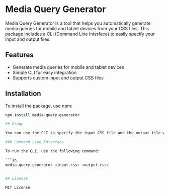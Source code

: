 # Media Query Generator

Media Query Generator is a tool that helps you automatically generate media queries for mobile and tablet devices from your CSS files. This package includes a CLI (Command Line Interface) to easily specify your input and output files.

## Features

- Generate media queries for mobile and tablet devices
- Simple CLI for easy integration
- Supports custom input and output CSS files

## Installation

To install the package, use npm:

```sh
npm install media-query-generator

## Usage

You can use the CLI to specify the input CSS file and the output file where the media queries should be generated.

### Command Line Interface

To run the CLI, use the following command:

```sh
media-query-generator <input.css> <output.css>


## License

MIT License

